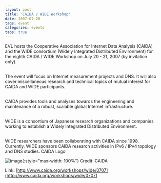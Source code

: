 ```yaml
---
layout: post
title: 'CAIDA / WIDE Workshop'
date: 2007-07-20
tags: event
categories: events
tabs: true
---
```


EVL hosts the Cooperative Association for Internet Data Analysis (CAIDA) and the WIDE consortium (Widely Integrated Distributed Environment) for the eighth CAIDA / WIDE Workshop on July 20 - 21, 2007 (by invitation only).<br><br>

The event will focus on Internet measurement projects and DNS. It will also cover miscellaneous research and technical topics of mutual interest for CAIDA and WIDE participants.<br><br>

CAIDA provides tools and analyses towards the engineering and maintenance of a robust, scalable global Internet infrastructure.<br><br>

WIDE is a consortium of Japanese research organizations and companies working to establish a Widely Integrated Distributed Environment.<br><br>

WIDE researchers have been collaborating with CAIDA since 1998. Currently, WIDE sponsors CAIDA research activities in IPv6 / IPv4 topology and DNS studies.
CAIDA Logo

![image](https://www.evl.uic.edu/output/originals/caidalogo.png-srcw.jpg){:style="max-width: 100%"}
Credit: CAIDA


Link: [http://www.caida.org/workshops/wide/0707](http://www.caida.org/workshops/wide/0707)
